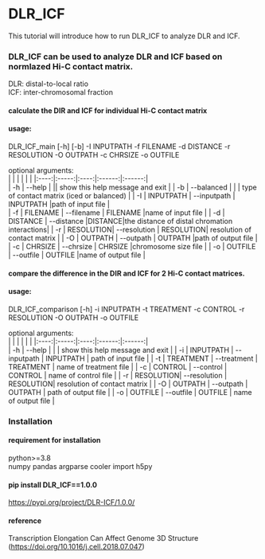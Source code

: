 # DLR_ICF  
This tutorial will introduce how to run DLR_ICF to analyze DLR and ICF.

### DLR_ICF can be used to analyze DLR and ICF based on normlazed Hi-C contact matrix.  
DLR: distal-to-local ratio  
ICF: inter-chromosomal fraction  

#### calculate the DIR and ICF for individual Hi-C contact matrix
#### usage: 
DLR_ICF_main [-h] [-b] -I INPUTPATH -f FILENAME -d DISTANCE -r RESOLUTION -O OUTPATH -c CHRSIZE -o OUTFILE 

optional arguments:  
|  |   |    |   |   |
|:----:|:-----:|:----:|:------:|:------:|  
| -h | --help |   || show this help message and exit |
| -b | --balanced |             |   | type of contact matrix (iced or balanced) |
| -I | INPUTPATH  | --inputpath | INPUTPATH |path of input file  |  
| -f | FILENAME   | --filename    | FILENAME |name of input file |
| -d | DISTANCE  | --distance |DISTANCE|the distance of distal chromation interactions|
| -r    |   RESOLUTION| --resolution | RESOLUTION| resolution of contact matrix  | 
| -O | OUTPATH    | --outpath |  OUTPATH |path of output file  |  
| -c | CHRSIZE    | --chrsize |  CHRSIZE |chromosome size file  |
| -o | OUTFILE    | --outfile |  OUTFILE |name of output file  |


#### compare the difference in the DIR and ICF for 2 Hi-C contact matrices.  
#### usage: 
DLR_ICF_comparison [-h] -i INPUTPATH -t TREATMENT -c CONTROL -r RESOLUTION -O OUTPATH -o OUTFILE  
 
optional arguments:  
|  |   |    |   |   |
|:----:|:-----:|:----:|:------:|:------:|  
|  -h    |   --help    |              |           | show this help message and exit         |
|  -i    |   INPUTPATH | --inputpath  | INPUTPATH | path of input file             |
|  -t    |   TREATMENT | --treatment  | TREATMENT | name of treatment file         |
|  -c    |   CONTROL   | --control    | CONTROL   | name of control file             |
|  -r    |   RESOLUTION| --resolution | RESOLUTION| resolution of contact matrix  | 
|  -O    |   OUTPATH   | --outpath    | OUTPATH   | path of output file              |
|  -o   |    OUTFILE   | --outfile    | OUTFILE   | name of output file              |

### Installation 
#### requirement for installation
python>=3.8  
numpy
pandas
argparse
cooler
import h5py

#### pip install DLR_ICF==1.0.0
https://pypi.org/project/DLR-ICF/1.0.0/

#### reference
Transcription Elongation Can Affect Genome 3D Structure (https://doi.org/10.1016/j.cell.2018.07.047)
